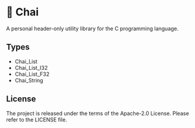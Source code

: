 # 🍵 Chai

A personal header-only utility library for the C programming language.

## Types

* Chai_List
* Chai_List_I32
* Chai_List_F32
* Chai_String

## License

The project is released under the terms of the Apache-2.0 License.
Please refer to the LICENSE file.